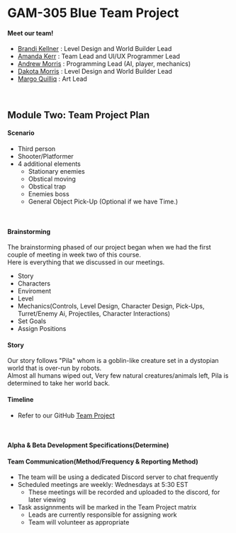 # GAM-305 Blue Team Project

#### Meet our team!
* [Brandi Kellner](https://github.com/BrandiKellner) : Level Design and World Builder Lead
* [Amanda Kerr](https://github.com/amarkerr) : Team Lead and UI/UX Programmer Lead
* [Andrew Morris](https://github.com/AndrewMorris22) : Programming Lead (AI, player, mechanics)
* [Dakota Morris](https://github.com/DakotaM26) : Level Design and World Builder Lead
* [Margo Quilliq](https://github.com/NerdsyPotato) : Art Lead
<br/>

## Module Two: Team Project Plan
#### Scenario
* Third person
* Shooter/Platformer
* 4 additional elements
   * Stationary enemies
   * Obstical moving
   * Obstical trap
   * Enemies boss
   * General Object Pick-Up (Optional if we have Time.)

<br/>

#### Brainstorming
  The brainstorming phased of our project began when we had the first couple of meeting in week two of this course.<br/>
  Here is everything that we discussed in our meetings.<br/>
  * Story 
  * Characters 
  * Enviroment
  * Level
  * Mechanics(Controls, Level Design, Character Design, Pick-Ups, Turret/Enemy Ai, Projectiles, Character Interactions)
  * Set Goals
  * Assign Positions

#### Story
  Our story follows "Pila" whom is a goblin-like creature set in a dystopian world that is over-run by robots.<br/> 
  Almost all humans wiped out, Very few natural creatures/animals left, Pila is determined to take her world back.
<br/>

#### Timeline
* Refer to our GitHub [Team Project](https://github.com/users/amarkerr/projects/2)

<br/>

#### Alpha & Beta Development Specifications(Determine)

#### Team Communication(Method/Frequency & Reporting Method)
* The team will be using a dedicated Discord server to chat frequently
* Scheduled meetings are weekly: Wednesdays at 5:30 EST
  * These meetings will be recorded and uploaded to the discord, for later viewing
* Task assignnments will be marked in the Team Project matrix
  * Leads are currently responsible for assigning work
  * Team will volunteer as appropriate
  
